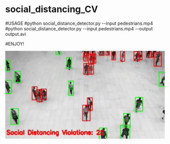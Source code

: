 # social_distancing_CV 

#USAGE
#python social_distance_detector.py --input pedestrians.mp4
#python social_distance_detector.py --input pedestrians.mp4 --output output.avi

#ENJOY!

![image](social_distancing_app_preview.jpg)
